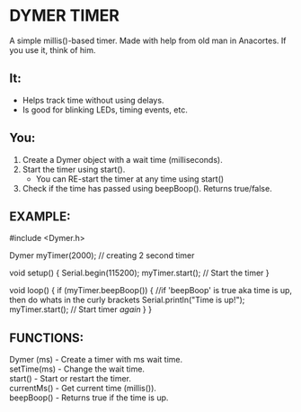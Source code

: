 # DYMER TIMER
A simple millis()-based timer.
Made with help from old man in Anacortes. 
If you use it, think of him.

## It:
- Helps track time without using delays.
- Is good for blinking LEDs, timing events, etc.

## You:
1. Create a Dymer object with a wait time (milliseconds).
2. Start the timer using start().
    - You can RE-start the timer at any time using start()
3. Check if the time has passed using beepBoop(). Returns true/false.

## EXAMPLE:
#include <Dymer.h>

Dymer myTimer(2000); // creating 2 second timer

void setup() {
    Serial.begin(115200);
    myTimer.start(); // Start the timer
}

void loop() {
    if (myTimer.beepBoop()) {        	//if 'beepBoop' is true aka time is up, then do whats in the curly brackets
        Serial.println("Time is up!");
        myTimer.start(); 		// Start timer *again*
    }
}

## FUNCTIONS:
Dymer (ms) - Create a timer with ms wait time.\
setTime(ms) - Change the wait time.\
start() - Start or restart the timer.\
currentMs() - Get current time (millis()).\
beepBoop() - Returns true if the time is up.
